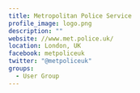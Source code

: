 ```yaml
---
title: Metropolitan Police Service
profile_image: logo.png
description: ""
website: //www.met.police.uk/
location: London, UK
facebook: metpoliceuk
twitter: "@metpoliceuk"
groups:
  - User Group
---
```

